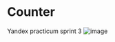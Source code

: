 # Counter
Yandex practicum sprint 3
![image](https://github.com/Iluxa147/Counter/assets/40612180/bb40a360-9889-4dbc-8480-9ff428beacb1)
